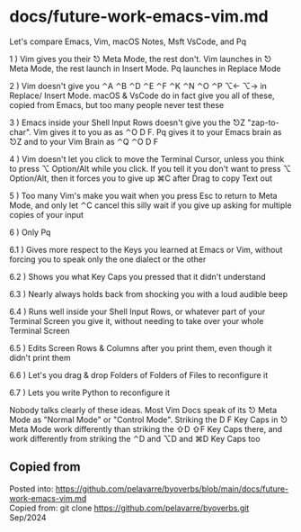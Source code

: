# docs/future-work-emacs-vim.md

Let's compare Emacs, Vim, macOS Notes, Msft VsCode, and Pq

1 ) Vim gives you their ⎋ Meta Mode, the rest don't.
Vim launches in ⎋ Meta Mode, the rest launch in Insert Mode.
Pq launches in Replace Mode

2 ) Vim doesn't give you ⌃A ⌃B ⌃D ⌃E ⌃F ⌃K ⌃N ⌃O ⌃P ⌥← ⌥→ in Replace/ Insert Mode.
macOS & VsCode do in fact give you all of these, copied from Emacs,
but too many people never test these

3 ) Emacs inside your Shell Input Rows doesn't give you the ⎋Z "zap-to-char".
Vim gives it to you as as ⌃O D F.
Pq gives it to your Emacs brain as ⎋Z and to your Vim Brain as ⌃Q ⌃O D F

4 ) Vim doesn't let you click to move the Terminal Cursor,
unless you think to press ⌥ Option/Alt while you click.
If you tell it you don't want to press ⌥ Option/Alt,
then it forces you to give up ⌘C after Drag to copy Text out

5 ) Too many Vim's make you wait when you press Esc to return to Meta Mode,
and only let ⌃C cancel this silly wait
if you give up asking for multiple copies of your input

6 ) Only Pq

6.1 ) Gives more respect to the Keys you learned at Emacs or Vim,
without forcing you to speak only the one dialect or the other

6.2 ) Shows you what Key Caps you pressed that it didn't understand

6.3 ) Nearly always holds back from shocking you with a loud audible beep

6.4 ) Runs well inside your Shell Input Rows,
or whatever part of your Terminal Screen you give it,
without needing to take over your whole Terminal Screen

6.5 ) Edits Screen Rows & Columns after you print them, even though it didn't print them

6.6 ) Let's you drag & drop Folders of Folders of Files to reconfigure it

6.7 ) Lets you write Python to reconfigure it

Nobody talks clearly of these ideas.
Most Vim Docs speak of its ⎋ Meta Mode as "Normal Mode" or "Control Mode".
Striking the D F Key Caps in ⎋ Meta Mode
work differently than striking the ⇧D ⇧F Key Caps there,
and work differently from striking the ⌃D and ⌥D and ⌘D Key Caps too

## Copied from

Posted into:  https://github.com/pelavarre/byoverbs/blob/main/docs/future-work-emacs-vim.md
<br>
Copied from:  git clone https://github.com/pelavarre/byoverbs.git
<br>
Sep/2024
